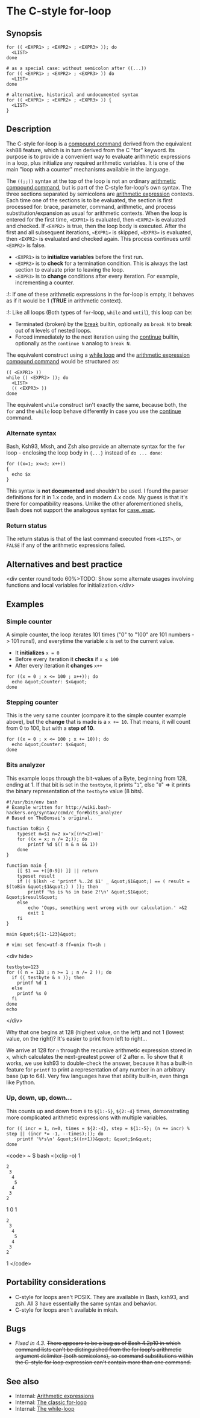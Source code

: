 # The C-style for-loop

## Synopsis

    for (( <EXPR1> ; <EXPR2> ; <EXPR3> )); do
      <LIST>
    done

    # as a special case: without semicolon after ((...))
    for (( <EXPR1> ; <EXPR2> ; <EXPR3> )) do
      <LIST>
    done

    # alternative, historical and undocumented syntax
    for (( <EXPR1> ; <EXPR2> ; <EXPR3> )) {
      <LIST>
    }

## Description

The C-style for-loop is a [compound
command](syntax/basicgrammar#compound_commands) derived from the
equivalent ksh88 feature, which is in turn derived from the C "for"
keyword. Its purpose is to provide a convenient way to evaluate
arithmetic expressions in a loop, plus initialize any required
arithmetic variables. It is one of the main "loop with a counter"
mechanisms available in the language.

The `((;;))` syntax at the top of the loop is not an ordinary
[arithmetic compound command](syntax/ccmd/arithmetic_eval), but is part
of the C-style for-loop's own syntax. The three sections separated by
semicolons are [arithmetic expression](/syntax/arith_expr) contexts.
Each time one of the sections is to be evaluated, the section is first
processed for: brace, parameter, command, arithmetic, and process
substitution/expansion as usual for arithmetic contexts. When the loop
is entered for the first time, `<EXPR1>` is evaluated, then `<EXPR2>` is
evaluated and checked. If `<EXPR2>` is true, then the loop body is
executed. After the first and all subsequent iterations, `<EXPR1>` is
skipped, `<EXPR3>` is evaluated, then `<EXPR2>` is evaluated and checked
again. This process continues until `<EXPR2>` is false.

- `<EXPR1>` is to **initialize variables** before the first run.
- `<EXPR2>` is to **check** for a termination condition. This is always
  the last section to evaluate prior to leaving the loop.
- `<EXPR3>` is to **change** conditions after every iteration. For
  example, incrementing a counter.

:!: If one of these arithmetic expressions in the for-loop is empty, it
behaves as if it would be 1 (**TRUE** in arithmetic context).

:!: Like all loops (Both types of `for`-loop, `while` and `until`), this
loop can be:

- Terminated (broken) by the [break](commands/builtin/continuebreak)
  builtin, optionally as `break N` to break out of `N` levels of nested
  loops.
- Forced immediately to the next iteration using the
  [continue](commands/builtin/continuebreak) builtin, optionally as the
  `continue N` analog to `break N`.

The equivalent construct using a [while loop](syntax/ccmd/while_loop)
and the [arithmetic expression compound
command](/syntax/ccmd/arithmetic_eval) would be structured as:

    (( <EXPR1> ))
    while (( <EXPR2> )); do
      <LIST>
      (( <EXPR3> ))
    done

The equivalent `while` construct isn't exactly the same, because both,
the `for` and the `while` loop behave differently in case you use the
[continue](commands/builtin/continuebreak) command.

### Alternate syntax

Bash, Ksh93, Mksh, and Zsh also provide an alternate syntax for the
`for` loop - enclosing the loop body in `{...}` instead of
`do ... done`:

    for ((x=1; x<=3; x++))
    {
      echo $x
    }

This syntax is **not documented** and shouldn't be used. I found the
parser definitions for it in 1.x code, and in modern 4.x code. My guess
is that it's there for compatibility reasons. Unlike the other
aforementioned shells, Bash does not support the analogous syntax for
[case..esac](syntax/ccmd/case#portability_considerations).

### Return status

The return status is that of the last command executed from `<LIST>`, or
`FALSE` if any of the arithmetic expressions failed.

## Alternatives and best practice

\<div center round todo 60%\>TODO: Show some alternate usages involving
functions and local variables for initialization.\</div\>

## Examples

### Simple counter

A simple counter, the loop iterates 101 times ("0" to "100" are 101
numbers -\> 101 runs!), and everytime the variable `x` is set to the
current value.

- It **initializes** `x = 0`
- Before every iteration it **checks** if `x ≤ 100`
- After every iteration it **changes** `x++`

<!-- -->

    for ((x = 0 ; x <= 100 ; x++)); do
      echo &quot;Counter: $x&quot;
    done

### Stepping counter

This is the very same counter (compare it to the simple counter example
above), but the **change** that is made is a `x += 10`. That means, it
will count from 0 to 100, but with a **step of 10**.

    for ((x = 0 ; x <= 100 ; x += 10)); do
      echo &quot;Counter: $x&quot;
    done

### Bits analyzer

This example loops through the bit-values of a Byte, beginning from 128,
ending at 1. If that bit is set in the `testbyte`, it prints "`1`", else
"`0`" =\> it prints the binary representation of the `testbyte` value (8
bits).

    #!/usr/bin/env bash
    # Example written for http://wiki.bash-hackers.org/syntax/ccmd/c_for#bits_analyzer
    # Based on TheBonsai's original.

    function toBin {
        typeset m=$1 n=2 x='x[(n*=2)>m]'
        for ((x = x; n /= 2;)); do
            printf %d $(( m & n && 1))
        done
    }

    function main {
        [[ $1 == +([0-9]) ]] || return
        typeset result
        if (( $(ksh -c 'printf %..2d $1' _ &quot;$1&quot;) == ( result = $(toBin &quot;$1&quot;) ) )); then
            printf '%s is %s in base 2!\n' &quot;$1&quot; &quot;$result&quot;
        else
            echo 'Oops, something went wrong with our calculation.' >&2
            exit 1
        fi
    }

    main &quot;${1:-123}&quot;

    # vim: set fenc=utf-8 ff=unix ft=sh :

\<div hide\>

    testbyte=123
    for (( n = 128 ; n >= 1 ; n /= 2 )); do
      if (( testbyte & n )); then
        printf %d 1
      else
        printf %s 0
      fi
    done
    echo

\</div\>

Why that one begins at 128 (highest value, on the left) and not 1
(lowest value, on the right)? It's easier to print from left to right...

We arrive at 128 for `n` through the recursive arithmetic expression
stored in `x`, which calculates the next-greatest power of 2 after `m`.
To show that it works, we use ksh93 to double-check the answer, because
it has a built-in feature for `printf` to print a representation of any
number in an arbitrary base (up to 64). Very few languages have that
ability built-in, even things like Python.

### Up, down, up, down...

This counts up and down from `0` to `${1:-5}`, `${2:-4}` times,
demonstrating more complicated arithmetic expressions with multiple
variables.

    for (( incr = 1, n=0, times = ${2:-4}, step = ${1:-5}; (n += incr) % step || (incr *= -1, --times);)); do
        printf '%*s\n' &quot;$((n+1))&quot; &quot;$n&quot;
    done

\<code\> ~ \$ bash \<(xclip -o) 1

    2
     3
      4
       5
      4
     3
    2

1 0 1

    2
     3
      4
       5
      4
     3
    2

1 \</code\>

## Portability considerations

- C-style for loops aren't POSIX. They are available in Bash, ksh93, and
  zsh. All 3 have essentially the same syntax and behavior.
- C-style for loops aren't available in mksh.

## Bugs

- *Fixed in 4.3*. ~~There appears to be a bug as of Bash 4.2p10 in which
  command lists can't be distinguished from the for loop's arithmetic
  argument delimiter (both semicolons), so command substitutions within
  the C-style for loop expression can't contain more than one command.~~

## See also

- Internal: [Arithmetic expressions](/syntax/arith_expr)
- Internal: [The classic for-loop](/syntax/ccmd/classic_for)
- Internal: [The while-loop](/syntax/ccmd/while_loop)
